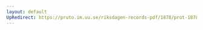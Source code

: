 ```yaml
---
layout: default
UpRedirect: https://pruto.im.uu.se/riksdagen-records-pdf/1878/prot-1878--ak--003/prot-1878--ak--003_000.pdf
---
```

